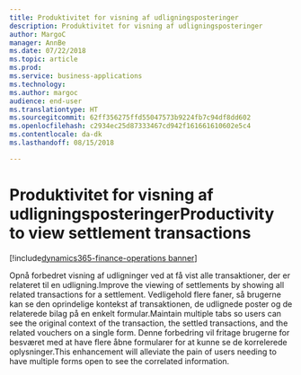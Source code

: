 ```yaml
---
title: Produktivitet for visning af udligningsposteringer
description: Produktivitet for visning af udligningsposteringer
author: MargoC
manager: AnnBe
ms.date: 07/22/2018
ms.topic: article
ms.prod: 
ms.service: business-applications
ms.technology: 
ms.author: margoc
audience: end-user
ms.translationtype: HT
ms.sourcegitcommit: 62ff356275ffd55047573b9224fb7c94df8dd602
ms.openlocfilehash: c2934ec25d87333467cd942f161661610602e5c4
ms.contentlocale: da-dk
ms.lasthandoff: 08/15/2018

---
```

#  <a name="productivity-to-view-settlement-transactions"></a><span data-ttu-id="0a30d-103">Produktivitet for visning af udligningsposteringer</span><span class="sxs-lookup"><span data-stu-id="0a30d-103">Productivity to view settlement transactions</span></span>

[!include[dynamics365-finance-operations banner](../includes/dynamics365-finance-operations.md)]



<span data-ttu-id="0a30d-104">Opnå forbedret visning af udligninger ved at få vist alle transaktioner, der er relateret til en udligning.</span><span class="sxs-lookup"><span data-stu-id="0a30d-104">Improve the viewing of settlements by showing all related transactions for a settlement.</span></span> <span data-ttu-id="0a30d-105">Vedligehold flere faner, så brugerne kan se den oprindelige kontekst af transaktionen, de udlignede poster og de relaterede bilag på en enkelt formular.</span><span class="sxs-lookup"><span data-stu-id="0a30d-105">Maintain multiple tabs so users can see the original context of the transaction, the settled transactions, and the related vouchers on a single form.</span></span> <span data-ttu-id="0a30d-106">Denne forbedring vil fritage brugerne for besværet med at have flere åbne formularer for at kunne se de korrelerede oplysninger.</span><span class="sxs-lookup"><span data-stu-id="0a30d-106">This enhancement will alleviate the pain of users needing to have multiple forms open to see the correlated information.</span></span>

